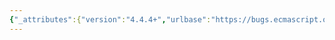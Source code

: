 ```yaml
---
{"_attributes":{"version":"4.4.4+","urlbase":"https://bugs.ecmascript.org/","maintainer":"dherman@mozilla.com"},"bug":{"bug_id":3220,"creation_ts":"2014-09-11 09:37:00 -0700","short_desc":"Set/Map/WeakSet/WeakMap needs to call IteratorClose","delta_ts":"2015-07-10 08:34:24 -0700","product":"Draft for 6th Edition","component":"technical issue","version":"Rev 27: August 24, 2014 Draft","rep_platform":"All","op_sys":"All","bug_status":"RESOLVED","resolution":"FIXED","priority":"Normal","bug_severity":"normal","everconfirmed":true,"reporter":{"uid":"arv","name":"Erik Arvidsson"},"assigned_to":{"uid":"allen","name":"Allen Wirfs-Brock"},"cc":"erik.arvidsson","long_desc":[{"commentid":10184,"comment_count":0,"who":{"uid":"arv","name":"Erik Arvidsson"},"bug_when":"2014-09-11 09:37:27 -0700","thetext":"Set/Map/WeakSet/WeakMap needs to call IteratorClose in case of an abrupt completion:\n\nhttp://people.mozilla.org/~jorendorff/es6-draft.html#sec-set-iterable\n\n12. Repeat\n  a. Let next be the result of IteratorStep(iter).\n  b. ReturnIfAbrupt(next).\n  c. If next is false, then return set.\n  d. Let nextValue be IteratorValue(next).\n  e. ReturnIfAbrupt(nextValue).\n  f. Let status be the result of calling the [[Call]] internal method of adder with set as thisArgument and a List whose sole element is nextValue as argumentsList.\n  g. ReturnIfAbrupt(status).\n\nChange to something like:\n\n12. Repeat\n  a. Let next be the result of IteratorStep(iter).\n  b. If next is an abrupt completion, then return IteratorClose(iter, next).\n  c. If next is false, then return set.\n  d. Let nextValue be IteratorValue(next).\n  e. If nextValue is an abrupt completion, then return IteratorClose(iter, nextValue).\n  f. Let status be the result of calling the [[Call]] internal method of adder with set as thisArgument and a List whose sole element is nextValue as argumentsList.\n  g. If status is an abrupt completion, then return IteratorClose(iter, status).\n\nThe change is more or less to replace `ReturnIfAbrupt(x)` with `If x is an abrupt completion, then return IteratorClose(iter, x)`"},{"commentid":11548,"comment_count":1,"who":{"uid":"allen","name":"Allen Wirfs-Brock"},"bug_when":"2015-01-18 14:38:47 -0800","thetext":"fixed in rev32 editor's draft"},{"commentid":11549,"comment_count":2,"who":{"uid":"allen","name":"Allen Wirfs-Brock"},"bug_when":"2015-01-18 16:20:39 -0800","thetext":"Also fixed Array.from, %TypedArray%.from, Promise.all, and Promise.race"},{"commentid":12028,"comment_count":3,"who":{"uid":"allen","name":"Allen Wirfs-Brock"},"bug_when":"2015-02-02 18:39:03 -0800","thetext":"fixed in rev32 draft"}]}}
---
```

